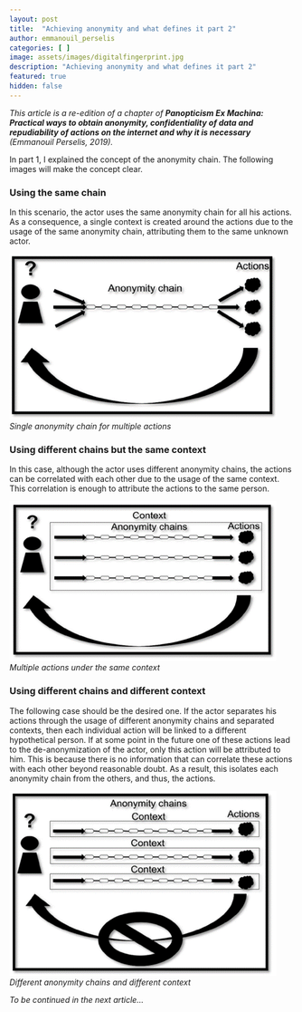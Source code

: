 ```yaml
---
layout: post
title:  "Achieving anonymity and what defines it part 2"
author: emmanouil_perselis
categories: [ ]
image: assets/images/digitalfingerprint.jpg
description: "Achieving anonymity and what defines it part 2"
featured: true
hidden: false
---
```


*This article is a re-edition of a chapter of **Panopticism Ex Machina: Practical ways to obtain anonymity, confidentiality of data and repudiability of actions on the internet and why it is necessary** (Emmanouil Perselis, 2019).*

In part 1, I explained the concept of the anonymity chain. The following images will make the concept clear.

### Using the same chain

In this scenario, the actor uses the same anonymity chain for all his actions. As a consequence, a single context is created around the actions due to the usage of the same anonymity chain, attributing them to the same unknown actor.

![Single anonymity chain for multiple actions](../assets/images/Posts/AchievingAnonimity/Picture1.png)
*Single anonymity chain for multiple actions*

### Using different chains but the same context

In this case, although the actor uses different anonymity chains, the actions can be correlated with each other due to the usage of the same context. This correlation is enough to attribute the actions to the same person.

![Multiple actions under the same context](../assets/images/Posts/AchievingAnonimity/Picture2.png)
*Multiple actions under the same context*

### Using different chains and different context

The following case should be the desired one. If the actor separates his actions through the usage of different anonymity chains and separated contexts, then each individual action will be linked to a different hypothetical person. If at some point in the future one of these actions lead to the de-anonymization of the actor, only this action will be attributed to him. This is because there is no information that can correlate these actions with each other beyond reasonable doubt. As a result, this isolates each anonymity chain from the others, and thus, the actions.

![Different anonymity chains and different context](../assets/images/Posts/AchievingAnonimity/Picture3.png)
*Different anonymity chains and different context*


*To be continued in the next article...*